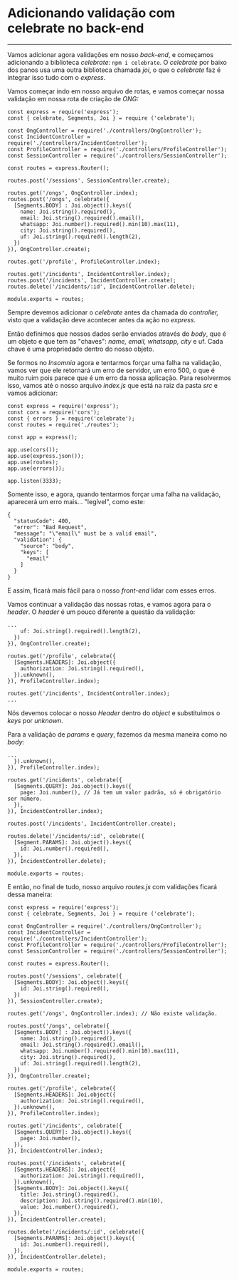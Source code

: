 # Adicionando validação com celebrate no back-end

---

Vamos adicionar agora validações em nosso *back-end*, e começamos adicionando a biblioteca *celebrate*: `npm i celebrate`. O *celebrate* por baixo dos panos usa uma outra biblioteca chamada *joi*, o que o *celebrate* faz é integrar isso tudo com o *express*.

Vamos começar indo em nosso arquivo de rotas, e vamos começar nossa validação em nossa rota de criação de *ONG:*

    const express = require('express');
    const { celebrate, Segments, Joi } = require ('celebrate');
    
    const OngController = require('./controllers/OngController');
    const IncidentController = require('./controllers/IncidentController');
    const ProfileController = require('./controllers/ProfileController');
    const SessionController = require('./controllers/SessionController');
    
    const routes = express.Router();
    
    routes.post('/sessions', SessionController.create);
    
    routes.get('/ongs', OngController.index);
    routes.post('/ongs', celebrate({
      [Segments.BODY] : Joi.object().keys({
        name: Joi.string().required(),
        email: Joi.string().required().email(),
        whatsapp: Joi.number().required().min(10).max(11),
        city: Joi.string().required(),
        uf: Joi.string().required().length(2),
      })
    }), OngController.create);
    
    routes.get('/profile', ProfileController.index);
    
    routes.get('/incidents', IncidentController.index);
    routes.post('/incidents', IncidentController.create);
    routes.delete('/incidents/:id', IncidentController.delete);
    
    module.exports = routes;

Sempre devemos adicionar o *celebrate* antes da chamada do *controller,* visto que a validação  deve acontecer antes da ação no *express*. 

Então definimos que nossos dados serão enviados através do *body*, que é um objeto e que tem as "chaves": *name, email, whatsapp, city* e uf. Cada chave é uma propriedade dentro do nosso objeto. 

Se formos no *Insomnia* agora e tentarmos forçar uma falha na validação, vamos ver que ele retornará um erro de servidor, um erro 500, o que é muito ruim pois parece que é um erro da nossa aplicação. Para resolvermos isso, vamos até o nosso arquivo *index.js* que está na raiz da pasta *src* e vamos adicionar:

    const express = require('express');
    const cors = require('cors');
    const { errors } = require('celebrate');
    const routes = require('./routes');
        
    const app = express();
        
    app.use(cors());
    app.use(express.json()); 
    app.use(routes);
    app.use(errors());
        
    app.listen(3333);

Somente isso, e agora, quando tentarmos forçar uma falha na validação, aparecerá um erro mais... "legível", como este:

    {
      "statusCode": 400,
      "error": "Bad Request",
      "message": "\"email\" must be a valid email",
      "validation": {
        "source": "body",
        "keys": [
          "email"
        ]
      }
    }

E assim, ficará mais fácil para o nosso *front-end* lidar com esses erros.

Vamos continuar a validação das nossas rotas, e vamos agora para o *header*. O *header* é um pouco diferente a questão da validação:

    ...
        uf: Joi.string().required().length(2),
      })
    }), OngController.create);
    
    routes.get('/profile', celebrate({
      [Segments.HEADERS]: Joi.object({
        authorization: Joi.string().required(),
      }).unknown(),
    }), ProfileController.index);
    
    routes.get('/incidents', IncidentController.index);
    ...

Nós devemos colocar o nosso *Header* dentro do *object* e substituímos o *keys* por *unknown*.

Para a validação de *params* e *query*, fazemos da mesma maneira como no *body*:

    ...
      }).unknown(),
    }), ProfileController.index);
    
    routes.get('/incidents', celebrate({
      [Segments.QUERY]: Joi.object().keys({
        page: Joi.number(), // Já tem um valor padrão, só é obrigatório ser número.
      }),
    }), IncidentController.index);
    
    routes.post('/incidents', IncidentController.create);
    
    routes.delete('/incidents/:id', celebrate({
      [Segment.PARAMS]: Joi.object().keys({
        id: Joi.number().required(),
      }),
    }), IncidentController.delete);
    
    module.exports = routes;

E então, no final de tudo, nosso arquivo *routes.js* com validações ficará dessa maneira:

    const express = require('express');
    const { celebrate, Segments, Joi } = require ('celebrate');
    
    const OngController = require('./controllers/OngController');
    const IncidentController = require('./controllers/IncidentController');
    const ProfileController = require('./controllers/ProfileController');
    const SessionController = require('./controllers/SessionController');
    
    const routes = express.Router();
    
    routes.post('/sessions', celebrate({
      [Segments.BODY]: Joi.object().keys({
        id: Joi.string().required(),
      })
    }), SessionController.create);
    
    routes.get('/ongs', OngController.index); // Não existe validação.
    
    routes.post('/ongs', celebrate({
      [Segments.BODY] : Joi.object().keys({
        name: Joi.string().required(),
        email: Joi.string().required().email(),
        whatsapp: Joi.number().required().min(10).max(11),
        city: Joi.string().required(),
        uf: Joi.string().required().length(2),
      })
    }), OngController.create);
    
    routes.get('/profile', celebrate({
      [Segments.HEADERS]: Joi.object({
        authorization: Joi.string().required(),
      }).unknown(),
    }), ProfileController.index);
    
    routes.get('/incidents', celebrate({
      [Segments.QUERY]: Joi.object().keys({
        page: Joi.number(),
      }),
    }), IncidentController.index);
    
    routes.post('/incidents', celebrate({
      [Segments.HEADERS]: Joi.object({
        authorization: Joi.string().required(),
      }).unknown(),
      [Segments.BODY]: Joi.object().keys({
        title: Joi.string().required(),
        description: Joi.string().required().min(10),
        value: Joi.number().required(),
      }),
    }), IncidentController.create);
    
    routes.delete('/incidents/:id', celebrate({
      [Segments.PARAMS]: Joi.object().keys({
        id: Joi.number().required(),
      }),
    }), IncidentController.delete);
    
    module.exports = routes;